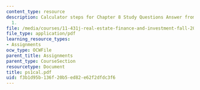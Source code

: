 ```yaml
---
content_type: resource
description: Calculator steps for Chapter 8 Study Questions Answer from Problem Set
  1.
file: /media/courses/11-431j-real-estate-finance-and-investment-fall-2006/f3b1d95b136f20b5ed82e62f2dfdc3f6_ps1cal.pdf
file_type: application/pdf
learning_resource_types:
- Assignments
ocw_type: OCWFile
parent_title: Assignments
parent_type: CourseSection
resourcetype: Document
title: ps1cal.pdf
uid: f3b1d95b-136f-20b5-ed82-e62f2dfdc3f6
---
```

